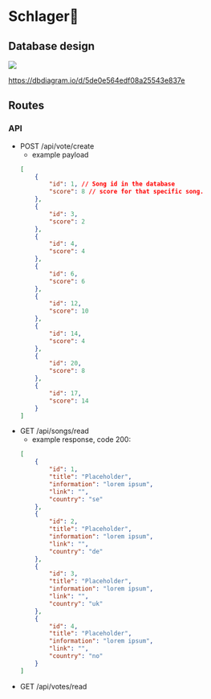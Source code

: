 # Schlager🐀

## Database design
![](https://imgur.com/a/omcYgwx)

https://dbdiagram.io/d/5de0e564edf08a25543e837e


## Routes
### API
  * POST /api/vote/create
    - example payload
    ```JSON 
    [
        {
            "id": 1, // Song id in the database
            "score": 8 // score for that specific song.
        },
        {
            "id": 3,
            "score": 2 
        },
        {
            "id": 4,
            "score": 4 
        },
        {
            "id": 6,
            "score": 6 
        },
        {
            "id": 12,
            "score": 10 
        },
        {
            "id": 14,
            "score": 4 
        },
        {
            "id": 20,
            "score": 8
        },
        {
            "id": 17,
            "score": 14 
        }
    ]
  * GET /api/songs/read
    - example response, code 200:
    ```JSON 
    [
        {
            "id": 1,
            "title": "Placeholder",
            "information": "lorem ipsum",
            "link": "",
            "country": "se"
        },
        {
            "id": 2,
            "title": "Placeholder",
            "information": "lorem ipsum",
            "link": "",
            "country": "de"
        },
        {
            "id": 3,
            "title": "Placeholder",
            "information": "lorem ipsum",
            "link": "",
            "country": "uk"
        },
        {
            "id": 4,
            "title": "Placeholder",
            "information": "lorem ipsum",
            "link": "",
            "country": "no"
        }
    ]
  * GET /api/votes/read
